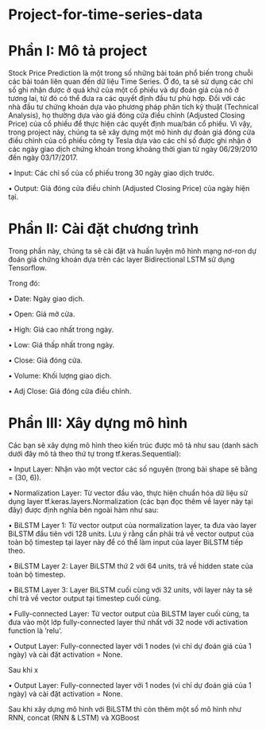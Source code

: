 # Project-for-time-series-data
# Phần I: Mô tả project
Stock Price Prediction là một trong số những bài toán phổ biến trong chuỗi các bài toán liên quan đến dữ liệu Time Series. Ở đó, ta sẽ sử dụng các chỉ số ghi nhận được ở quá khứ của một cổ phiếu và dự đoán giá của nó ở tương lai, từ đó có thể đưa ra các quyết định đầu tư phù hợp.
Đối với các nhà đầu tư chứng khoán dựa vào phương pháp phân tích kỹ thuật (Technical Analysis), họ thường dựa vào giá đóng cửa điều chỉnh (Adjusted Closing Price) của cổ phiếu để thực hiện các quyết định mua/bán cổ phiếu. Vì vậy, trong project này, chúng ta sẽ xây dựng một mô hình dự đoán giá đóng cửa điều chỉnh của cổ phiếu công ty Tesla dựa vào các chỉ số được ghi nhận ở các ngày giao dịch chứng khoán trong khoảng thời gian từ ngày 06/29/2010 đến ngày 03/17/2017.

• Input: Các chỉ số của cổ phiếu trong 30 ngày giao dịch trước.

• Output: Giá đóng cửa điều chỉnh (Adjusted Closing Price) của ngày hiện tại.

# Phần II: Cài đặt chương trình
Trong phần này, chúng ta sẽ cài đặt và huấn luyện mô hình mạng nơ-ron dự đoán giá chứng khoán dựa trên các layer Bidirectional LSTM sử dụng Tensorflow.


Trong đó:

  • Date: Ngày giao dịch.

  • Open: Giá mở cửa.

  • High: Giá cao nhất trong ngày.

  • Low: Giá thấp nhất trong ngày.

  • Close: Giá đóng cửa.

  • Volume: Khối lượng giao dịch.

  • Adj Close: Giá đóng cửa điều chỉnh.

# Phần III: Xây dựng mô hình
Các bạn sẽ xây dựng mô hình theo kiến trúc được mô tả như sau (danh sách dưới đây mô tả theo thứ tự trong tf.keras.Sequential):

• Input Layer: Nhận vào một vector các số nguyên (trong bài shape sẽ bằng = (30, 6)).

• Normalization Layer: Từ vector đầu vào, thực hiện chuẩn hóa dữ liệu sử dụng layer tf.keras.layers.Normalization (các bạn đọc thêm về layer này tại đây) được định nghĩa bên ngoài hàm như sau:

• BiLSTM Layer 1: Từ vector output của normalization layer, ta đưa vào layer BiLSTM đầu tiên với 128 units. Lưu ý rằng cần phải trả về vector output của toàn bộ timestep tại layer này để có thể làm input của layer BiLSTM tiếp theo.

• BiLSTM Layer 2: Layer BiLSTM thứ 2 với 64 units, trả về hidden state của toàn bộ timestep.

• BiLSTM Layer 3: Layer BiLSTM cuối cùng với 32 units, với layer này ta sẽ chỉ trả về vector output tại timestep cuối cùng.

• Fully-connected Layer: Từ vector output của BiLSTM layer cuối cùng, ta đưa vào một lớp fully-connected layer thứ nhất với 32 node với activation function là ’relu’.

• Output Layer: Fully-connected layer với 1 nodes (vì chỉ dự đoán giá của 1 ngày) và cài đặt activation = None.

Sau khi x 

• Output Layer: Fully-connected layer với 1 nodes (vì chỉ dự đoán giá của 1 ngày) và cài đặt activation = None.


Sau khi xây dựng mô hình với BiLSTM thì còn thêm một số mô hình như RNN, concat (RNN & LSTM) và XGBoost
